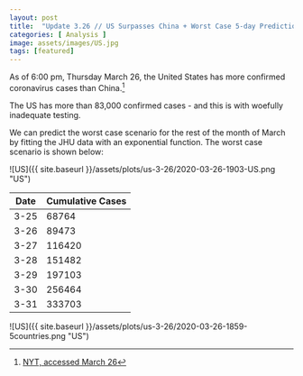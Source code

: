 ```yaml
---
layout: post
title:  "Update 3.26 // US Surpasses China + Worst Case 5-day Prediction"
categories: [ Analysis ]
image: assets/images/US.jpg
tags: [featured]
---
```



As of 6:00 pm, Thursday March 26, the United States has more confirmed coronavirus cases than China.[^fn1]

The US has more than 83,000 confirmed cases - and this is with woefully inadequate testing.

We can predict the worst case scenario for the rest of the month of March by fitting the JHU data with an exponential function. The worst case scenario is shown below:

![US]({{ site.baseurl }}/assets/plots/us-3-26/2020-03-26-1903-US.png "US")

| Date | Cumulative Cases |
| -----|------------------|
| 3-25 | 68764 |
| 3-26 | 89473 |
| 3-27 | 116420 |
| 3-28 | 151482 |
| 3-29 | 197103 |
| 3-30 | 256464 |
| 3-31 | 333703 |

![US]({{ site.baseurl }}/assets/plots/us-3-26/2020-03-26-1859-5countries.png "US")

[^fn1]: [NYT, accessed March 26](https://www.nytimes.com/2020/03/26/world/coronavirus-news.html?)
